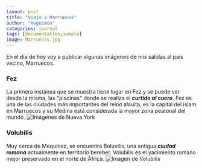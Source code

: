 ```yaml
---
layout: post
title: "Viaje a Marruecos"
author: "moguimon"
categories: journal
tags: [documentation,sample]
image: Marruecos.jpg
---
```


En el día de hoy voy a publicar algunas imágenes de mis salidas al país vecino, Marruecos.

### Fez
La primera instánea que se muestra tiene lugar en Fez y se puede ver desde la misma, las "piscinas" donde se realiza el ___curtido al cuero___. Fez es una de las ciudades más importantes del reino alauita, es la capital del islam en Marruecos y su Medina está considerada la mayor zona peatonal del mundo.
![Imágenes de Nueva York]({{site.baseurl}}/assets/img/Cuero.jpg)

### Volubilis
Muy cerca de Mequinez, se encuentra Boluvilis, una antigua ___ciudad romana___ actualmente en territorio bereber. Volubilis es el yacimiento romano mejor preservado en el norte de África.
![Imagen de Volubilis]({{site.baseurl}}/assets/img/Boluvilis.jpg)
